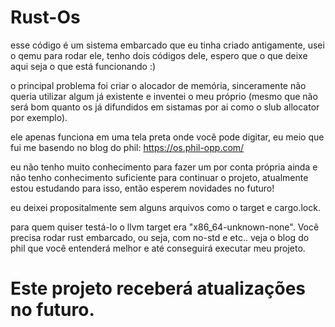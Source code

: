 # Rust-Os

esse código é um sistema embarcado que eu tinha criado antigamente, usei o qemu para rodar ele, tenho dois códigos dele, espero que o que deixe aqui seja o que está funcionando :)

o principal problema foi criar o alocador de memória, sinceramente não queria utilizar algum já existente e inventei o meu próprio (mesmo que não será bom quanto os já difundidos em sistamas por ai como o slub allocator por exemplo).

ele apenas funciona em uma tela preta onde você pode digitar, eu meio que fui me basendo no blog do phil: https://os.phil-opp.com/

eu não tenho muito conhecimento para fazer um por conta própria ainda e não tenho conhecimento suficiente para continuar o projeto, atualmente estou estudando para isso, então esperem novidades no futuro!

eu deixei propositalmente sem alguns arquivos como o target e cargo.lock.

para quem quiser testá-lo o llvm target era "x86_64-unknown-none". Você precisa rodar rust embarcado, ou seja, com no-std e etc..
veja o blog do phil que você entenderá melhor e até conseguirá executar meu projeto.

# Este projeto receberá atualizações no futuro.
